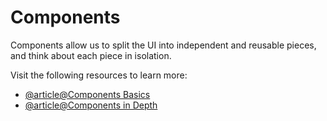 # Components

Components allow us to split the UI into independent and reusable pieces, and think about each piece in isolation.

Visit the following resources to learn more:

- [@article@Components Basics](https://vuejs.org/guide/essentials/component-basics.html)
- [@article@Components in Depth](https://vuejs.org/guide/components/registration.html)
